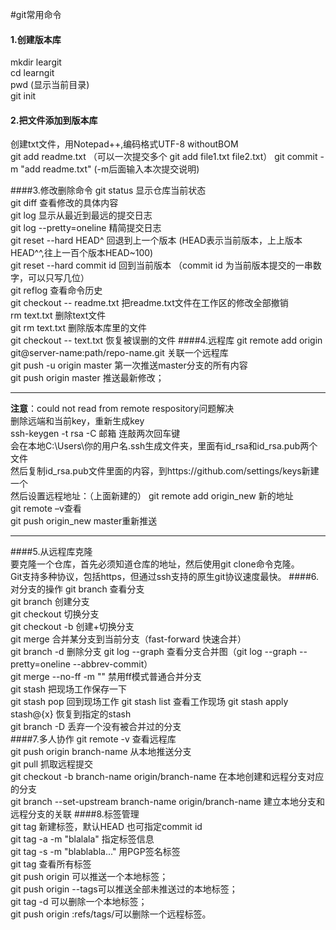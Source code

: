 #git常用命令
#### 1.创建版本库
mkdir leargit  
cd learngit  
pwd  (显示当前目录)  
git init  

#### 2.把文件添加到版本库  
创建txt文件，用Notepad++,编码格式UTF-8 withoutBOM  
git add readme.txt  （可以一次提交多个 git add file1.txt file2.txt）
git commit -m "add readme.txt" (-m后面输入本次提交说明)  

####3.修改删除命令
  git status 显示仓库当前状态  
  git diff 查看修改的具体内容  
  git log 显示从最近到最远的提交日志  
  git log --pretty=oneline 精简提交日志  
  git reset --hard HEAD^ 回退到上一个版本 (HEAD表示当前版本，上上版本HEAD^^,往上一百个版本HEAD~100)  
  git reset --hard commit id  回到当前版本 （commit id 为当前版本提交的一串数字，可以只写几位）  
  git  reflog  查看命令历史  
  git checkout -- readme.txt 把readme.txt文件在工作区的修改全部撤销  
  rm text.txt 删除text文件  
  git rm text.txt 删除版本库里的文件  
  git checkout -- text.txt 恢复被误删的文件
####4.远程库
  git remote add origin git@server-name:path/repo-name.git  关联一个远程库  
  git push -u origin master 第一次推送master分支的所有内容  
  git push origin master 推送最新修改；  
***
**注意**：could not read from remote respository问题解决  
删除远端和当前key，重新生成key   
ssh-keygen -t rsa -C 邮箱 连敲两次回车键  
会在本地C:\Users\你的用户名.ssh生成文件夹，里面有id_rsa和id_rsa.pub两个文件   
然后复制id_rsa.pub文件里面的内容，到https://github.com/settings/keys新建一个  
然后设置远程地址：（上面新建的） 
git remote add origin_new 新的地址   
git remote –v查看   
git push origin_new master重新推送 
***   
####5.从远程库克隆  
要克隆一个仓库，首先必须知道仓库的地址，然后使用git clone命令克隆。  
Git支持多种协议，包括https，但通过ssh支持的原生git协议速度最快。
####6.对分支的操作
git branch 查看分支  
git branch <name> 创建分支  
git checkout <name> 切换分支  
git checkout -b <name> 创建+切换分支  
git merge <name> 合并某分支到当前分支（fast-forward 快速合并）  
git branch -d <name> 删除分支
git log --graph 查看分支合并图（git log --graph --pretty=oneline --abbrev-commit）  
git merge --no-ff -m "<description>" <name> 禁用ff模式普通合并分支  
git stash 把现场工作保存一下  
git stash pop 回到现场工作
git stash list 查看工作现场
git stash apply stash@{x} 恢复到指定的stash  
git branch -D <name> 丢弃一个没有被合并过的分支  
####7.多人协作
git remote -v 查看远程库  
git push origin branch-name 从本地推送分支  
git pull 抓取远程提交  
git checkout -b branch-name origin/branch-name 在本地创建和远程分支对应的分支  
git branch --set-upstream branch-name origin/branch-name 建立本地分支和远程分支的关联 
####8.标签管理  
git tag<name> 新建标签，默认HEAD 也可指定commit id   
git tag -a <tagname> -m "blalala" 指定标签信息  
git tag -s <tagname> -m "blablabla..." 用PGP签名标签  
git tag 查看所有标签    
git push origin <tagname>可以推送一个本地标签；  
git push origin --tags可以推送全部未推送过的本地标签；  
git tag -d <tagname>可以删除一个本地标签；  
git push origin :refs/tags/<tagname>可以删除一个远程标签。 
